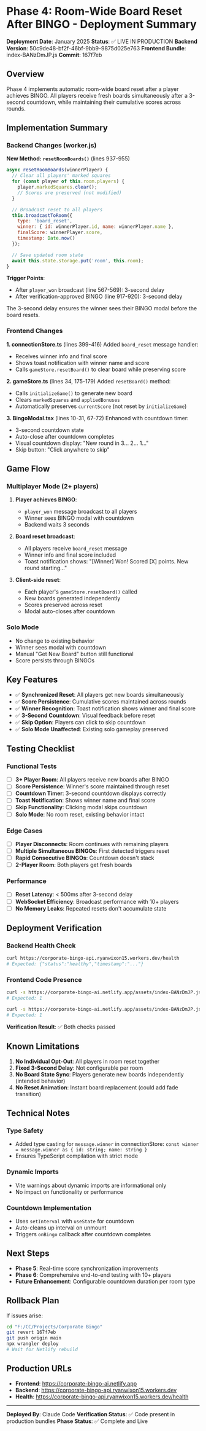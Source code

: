 # Phase 4: Room-Wide Board Reset After BINGO - Deployment Summary

**Deployment Date**: January 2025
**Status**: ✅ LIVE IN PRODUCTION
**Backend Version**: 50c9de48-bf2f-46bf-9bb9-9875d025e763
**Frontend Bundle**: index-BANzDmJP.js
**Commit**: 167f7eb

## Overview

Phase 4 implements automatic room-wide board reset after a player achieves BINGO. All players receive fresh boards simultaneously after a 3-second countdown, while maintaining their cumulative scores across rounds.

## Implementation Summary

### Backend Changes (worker.js)

**New Method: `resetRoomBoards()`** (lines 937-955)
```javascript
async resetRoomBoards(winnerPlayer) {
  // Clear all players' marked squares
  for (const player of this.room.players) {
    player.markedSquares.clear();
    // Scores are preserved (not modified)
  }

  // Broadcast reset to all players
  this.broadcastToRoom({
    type: 'board_reset',
    winner: { id: winnerPlayer.id, name: winnerPlayer.name },
    finalScore: winnerPlayer.score,
    timestamp: Date.now()
  });

  // Save updated room state
  await this.state.storage.put('room', this.room);
}
```

**Trigger Points**:
- After `player_won` broadcast (line 567-569): 3-second delay
- After verification-approved BINGO (line 917-920): 3-second delay

The 3-second delay ensures the winner sees their BINGO modal before the board resets.

### Frontend Changes

**1. connectionStore.ts** (lines 399-416)
Added `board_reset` message handler:
- Receives winner info and final score
- Shows toast notification with winner name and score
- Calls `gameStore.resetBoard()` to clear board while preserving score

**2. gameStore.ts** (lines 34, 175-179)
Added `resetBoard()` method:
- Calls `initializeGame()` to generate new board
- Clears `markedSquares` and `appliedBonuses`
- Automatically preserves `currentScore` (not reset by `initializeGame`)

**3. BingoModal.tsx** (lines 10-31, 67-72)
Enhanced with countdown timer:
- 3-second countdown state
- Auto-close after countdown completes
- Visual countdown display: "New round in 3... 2... 1..."
- Skip button: "Click anywhere to skip"

## Game Flow

### Multiplayer Mode (2+ players)

1. **Player achieves BINGO**:
   - `player_won` message broadcast to all players
   - Winner sees BINGO modal with countdown
   - Backend waits 3 seconds

2. **Board reset broadcast**:
   - All players receive `board_reset` message
   - Winner info and final score included
   - Toast notification shows: "[Winner] Won! Scored [X] points. New round starting..."

3. **Client-side reset**:
   - Each player's `gameStore.resetBoard()` called
   - New boards generated independently
   - Scores preserved across reset
   - Modal auto-closes after countdown

### Solo Mode

- No change to existing behavior
- Winner sees modal with countdown
- Manual "Get New Board" button still functional
- Score persists through BINGOs

## Key Features

- ✅ **Synchronized Reset**: All players get new boards simultaneously
- ✅ **Score Persistence**: Cumulative scores maintained across rounds
- ✅ **Winner Recognition**: Toast notification shows winner and final score
- ✅ **3-Second Countdown**: Visual feedback before reset
- ✅ **Skip Option**: Players can click to skip countdown
- ✅ **Solo Mode Unaffected**: Existing solo gameplay preserved

## Testing Checklist

### Functional Tests
- [ ] **3+ Player Room**: All players receive new boards after BINGO
- [ ] **Score Persistence**: Winner's score maintained through reset
- [ ] **Countdown Timer**: 3-second countdown displays correctly
- [ ] **Toast Notification**: Shows winner name and final score
- [ ] **Skip Functionality**: Clicking modal skips countdown
- [ ] **Solo Mode**: No room reset, existing behavior intact

### Edge Cases
- [ ] **Player Disconnects**: Room continues with remaining players
- [ ] **Multiple Simultaneous BINGOs**: First detected triggers reset
- [ ] **Rapid Consecutive BINGOs**: Countdown doesn't stack
- [ ] **2-Player Room**: Both players get fresh boards

### Performance
- [ ] **Reset Latency**: < 500ms after 3-second delay
- [ ] **WebSocket Efficiency**: Broadcast performance with 10+ players
- [ ] **No Memory Leaks**: Repeated resets don't accumulate state

## Deployment Verification

### Backend Health Check
```bash
curl https://corporate-bingo-api.ryanwixon15.workers.dev/health
# Expected: {"status":"healthy","timestamp":"..."}
```

### Frontend Code Presence
```bash
curl -s https://corporate-bingo-ai.netlify.app/assets/index-BANzDmJP.js | grep -c "board_reset"
# Expected: 1

curl -s https://corporate-bingo-ai.netlify.app/assets/index-BANzDmJP.js | grep -c "New round in"
# Expected: 1
```

**Verification Result**: ✅ Both checks passed

## Known Limitations

1. **No Individual Opt-Out**: All players in room reset together
2. **Fixed 3-Second Delay**: Not configurable per room
3. **No Board State Sync**: Players generate new boards independently (intended behavior)
4. **No Reset Animation**: Instant board replacement (could add fade transition)

## Technical Notes

### Type Safety
- Added type casting for `message.winner` in connectionStore: `const winner = message.winner as { id: string; name: string }`
- Ensures TypeScript compilation with strict mode

### Dynamic Imports
- Vite warnings about dynamic imports are informational only
- No impact on functionality or performance

### Countdown Implementation
- Uses `setInterval` with `useState` for countdown
- Auto-cleans up interval on unmount
- Triggers `onBingo` callback after countdown completes

## Next Steps

- **Phase 5**: Real-time score synchronization improvements
- **Phase 6**: Comprehensive end-to-end testing with 10+ players
- **Future Enhancement**: Configurable countdown duration per room type

## Rollback Plan

If issues arise:
```bash
cd "F:/CC/Projects/Corporate Bingo"
git revert 167f7eb
git push origin main
npx wrangler deploy
# Wait for Netlify rebuild
```

## Production URLs

- **Frontend**: https://corporate-bingo-ai.netlify.app
- **Backend**: https://corporate-bingo-api.ryanwixon15.workers.dev
- **Health**: https://corporate-bingo-api.ryanwixon15.workers.dev/health

---

**Deployed By**: Claude Code
**Verification Status**: ✅ Code present in production bundles
**Phase Status**: ✅ Complete and Live

